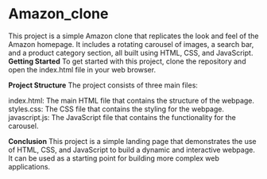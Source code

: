 # Amazon_clone
This project is a simple Amazon clone that replicates the look and feel of the Amazon homepage. It includes a rotating carousel of images, a search bar, and a product category section, all built using HTML, CSS, and JavaScript.
**Getting Started**
To get started with this project, clone the repository and open the index.html file in your web browser.

**Project Structure**
The project consists of three main files:

index.html: The main HTML file that contains the structure of the webpage.
styles.css: The CSS file that contains the styling for the webpage.
javascript.js: The JavaScript file that contains the functionality for the carousel.

**Conclusion**
This project is a simple landing page that demonstrates the use of HTML, CSS, and JavaScript to build a dynamic and interactive webpage. It can be used as a starting point for building more complex web applications.
